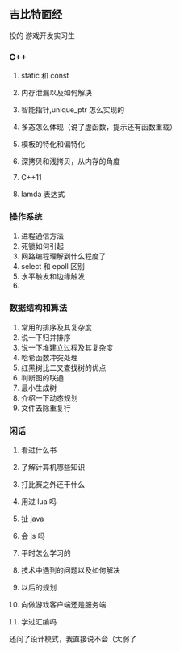 ## 吉比特面经

投的 游戏开发实习生

### C++

1. static 和 const

2. 内存泄漏以及如何解决

3. 智能指针,unique_ptr 怎么实现的

4. 多态怎么体现（说了虚函数，提示还有函数重载）

5. 模板的特化和偏特化

6. 深拷贝和浅拷贝，从内存的角度

7. C++11

8. lamda 表达式

   



### 操作系统

1. 进程通信方法
2. 死锁如何引起
3. 网路编程理解到什么程度了
4. select 和 epoll 区别
5. 水平触发和边缘触发
6. 



### 数据结构和算法

1. 常用的排序及其复杂度
2. 说一下归并排序
3. 说一下堆建立过程及其复杂度
4. 哈希函数冲突处理
5. 红黑树比二叉查找树的优点
6. 判断图的联通
7. 最小生成树
8. 介绍一下动态规划
9. 文件去除重复行



### 闲话

1. 看过什么书

2. 了解计算机哪些知识

3. 打比赛之外还干什么

4. 用过 lua 吗

5. 扯 java

6. 会 js 吗

7. 平时怎么学习的

8. 技术中遇到的问题以及如何解决

9. 以后的规划

10. 向做游戏客户端还是服务端

11. 学过汇编吗

还问了设计模式，我直接说不会（太弱了
    


